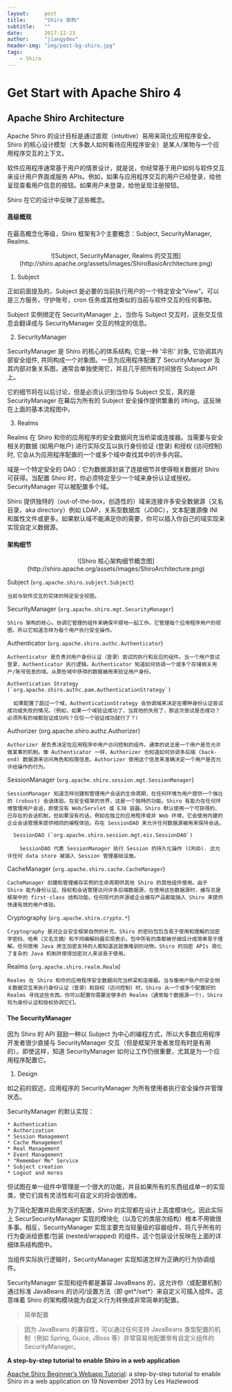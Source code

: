 ```yaml
---
layout:     post
title:      "Shiro 架构"
subtitle:   ""
date:       2017-12-23
author:     "jiangydev"
header-img: "img/post-bg-shiro.jpg"
tags:
    - Shiro
---
```


# Get Start with Apache Shiro 4

## Apache Shiro Architecture

Apache Shiro 的设计目标是通过直观（intuitive）易用来简化应用程序安全。Shiro 的核心设计模型（大多数人如何看待应用程序安全）是某人/某物与一个应用程序交互的上下文。

软件应用程序通常基于用户的情景设计，就是说，你经常基于用户如何与软件交互来设计用户界面或服务 APIs。例如，如果与应用程序交互的用户已经登录，给他呈现查看用户信息的按钮。如果用户未登录，给他呈现注册按钮。

Shiro 在它的设计中反映了这些概念。

#### 高级概观

在最高概念化等级，Shiro 框架有3个主要概念：Subject, SecurityManager, Realms.

<div align = "center">
  ![Subject, SecurityManager, Realms 的交互图](http://shiro.apache.org/assets/images/ShiroBasicArchitecture.png)
</div>

1. Subject

  正如前面提及的，Subject 是必要的当前执行用户的一个特定安全“View”。可以是三方服务，守护账号，cron 任务或其他类似的当前与软件交互的任何事物。

  Subject 实例绑定在 SecurityManager 上，当你与 Subject 交互时，这些交互信息会翻译成与 SecurityManager 交互的特定的信息。

2. SecurityManager

  SecurityManager 是 Shiro 的核心的体系结构, 它是一种 '伞形' 对象, 它协调其内部安全组件, 共同构成一个对象图。一旦为应用程序配置了 SecurityManager 及其内部对象关系图，通常会单独使用它，并且几乎把所有时间放在 Subject API 上。

  它的细节将在以后讨论，但是必须认识到当你与 Subject 交互，真的是 SecurityManager 在幕后为所有的 Subject 安全操作提供繁重的 lifting。这反映在上面的基本流程图中。

3. Realms

  Realms 在 Shiro 和你的应用程序的安全数据间充当桥梁或连接器。当需要与安全相关的数据 (如用户帐户) 进行实际交互以执行身份验证 (登录) 和授权 (访问控制) 时, 它会从为应用程序配置的一个或多个域中查找其中的许多内容。

  域是一个特定安全的 DAO：它为数据源封装了连接细节并使得相关数据对 Shiro 可获得。当配置 Shiro 时，你必须特定至少一个域来身份认证或授权。SecurityManager 可以被配置多个域。

  Shiro 提供独特的（out-of-the-box，创造性的）域来连接许多安全数据源（又名目录，aka directory）例如 LDAP，关系型数据库（JDBC），文本配置源像 INI 和属性文件或更多。如果默认域不能满足你的需要，你可以插入你自己的域实现来实现自定义数据源。

#### 架构细节

  <div align = "center">
    ![Shiro 核心架构细节概念图](http://shiro.apache.org/assets/images/ShiroArchitecture.png)
  </div>

  Subject (`org.apache.shiro.subject.Subject`)

    当前与软件交互的实体的特定安全视图。

  SecurityManager (`org.apache.shiro.mgt.SecurityManager`)

    Shiro 架构的核心。协调它管理的组件来确保平顺地一起工作。它管理每个应用程序用户的视图，所以它知道怎样为每个用户执行安全操作。

  Authenticator (`org.apache.shiro.authc.Authenticator`)

    Authenticator 是负责对用户身份认证（登录）尝试的执行和反应的组件。当一个用户尝试登录，Authenticator 执行逻辑。Authenticator 知道如何协调一个或多个存储相关用户/账号信息的域。从那些域中获得的数据被用来验证用户身份。

    Authentication Strategy (`org.apache.shiro.authc.pam.AuthenticationStrategy`)

      如果配置了超过一个域，AuthenticationStrategy 会协调域来决定在哪种身份认证尝试成功或失败的情况。（例如，如果一个域验证成功了，当其他的失败了，那这次尝试是否成功？必须所有的域都验证成功吗？仅仅一个验证成功就行了？）

  Authorizer (org.apache.shiro.authz.Authorizer)

    Authorizer 是负责决定在应用程序中用户访问控制的组件。通常的说法是一个用户是否允许做某事的机制。像 Authenticator 一样，Authorizer 也知道如何协调多后端 (back-end) 数据源来访问角色和权限信息。Authorizer 使用这个信息来准确决定一个用户是否允许给操作的行为。

  SessionManager (`org.apache.shiro.session.mgt.SessionManager`)

    SessionManager 知道怎样创建和管理用户会话的生命周期，在任何环境为用户提供一个强壮的 (robust) 会话体验。在安全框架的世界，这是一个独特的功能。Shiro 有能力在任何环境管理用户会话，即使没有 Web/Servlet 或 EJB 容器。Shiro 默认使用一个可获得的、已存在的会话机制，但如果没有的话，例如在独立的应用程序或非 Web 环境，它会使用内建的企业会话管理来提供相同的编程体验。存在 SessionDAO 来允许任何数据源被用来保持会话。

      SessionDAO (`org.apache.shiro.session.mgt.eis.SessionDAO`)

        SessionDAO 代表 SessionManager 执行 Session 的持久化操作 (CRUD). 这允许任何 data store 被插入 Session 管理基础设施。

  CacheManager (`org.apache.shiro.cache.CacheManager`)

    CacheManager 创建和管理缓存实例的生命周期供其他 Shiro 的其他组件使用。由于 Shiro 能为身份认证、授权和会话管理访问许多后端数据源，在使用这些数据源时，缓存总是框架中的 first-class 结构功能。任何现代的开源或企业缓存产品都能插入 Shiro 来提供快速有效的用户体验。

  Cryptography (`org.apache.shiro.crypto.*`)

    Cryptography 是对企业安全框架自然的补充。Shiro 的密码包包含易于使用和理解的加密学密码、哈希（又名文摘）和不同编解码器实现表示。包中所有的类都被仔细设计成简单易于理解。任何使用 Java 原生加密支持的人都知道这就像难驯的动物。Shiro 的加密 APIs 简化了复杂的 Java 机制并使得加密对人来说易于使用。

  Realms (`org.apache.shiro.realm.Realm`)

    Realms 在 Shiro 和你的应用程序安全数据间充当桥梁和连接器。当与像用户账户的安全相关数据交互来执行身份认证（登录）和授权（访问控制）时，Shiro 从一个或多个配置好的 Realms 寻找这些东西。你可以配置你需要足够多的 Realms（通常每个数据源一个），Shiro 将为身份认证和授权协调它们。

#### The SecurityManager

因为 Shiro 的 API 鼓励一种以 Subject 为中心的编程方式，所以大多数应用程序开发者很少直接与 SecurityManager 交互（但是框架开发者发现有时是有用的）。即使这样，知道 SecurityManager 如何让工作仍很重要，尤其是为一个应用程序配置它。

1. Design

  如之前的叙述，应用程序的 SecurityManager 为所有使用者执行安全操作并管理状态。

  SecurityManager 的默认实现：

    * Authentication
    * Authorization
    * Session Management
    * Cache Management
    * Real Management
    * Event Management
    * "Remember Me" Service
    * Subject creation
    * Logout and mores

  但试图在单一组件中管理是一个很大的功能，并且如果所有的东西组成单一的实现类，使它们具有灵活性和可自定义的将会很困难。

  为了简化配置并启用灵活的配置，Shiro 的实现都在设计上高度模块化。因此实际上 SecurSecurityManager 实现的模块化（以及它的类层次结构）根本不用做很多事。相反，SecurityManager 实现主要充当轻量级的容器组件，将几乎所有的行为委派给嵌套/包装 (nested/wrapped) 的组件。这个包装设计反映在上面的详细体系结构图中。

  当组件实际执行逻辑时，SecurityManager 实现知道怎样为正确的行为协调组件。

  SecurityManager 实现和组件都是兼容 JavaBeans 的，这允许你（或配置机制）通过标准 JavaBeans 的访问/设置方法（即 get*/set*）来自定义可插入组件。这意味着 Shiro 的架构模块能为自定义行为转换成非常简单的配置。

  > 简单配置

  > 因为 JavaBeans 的兼容性，可以通过任何支持 JavaBeans 类型配置的机制（例如 Spring, Guice, JBoss 等）非常容易地配置带有自定义组件的 SecurityManager。


**A step-by-step tutorial to enable Shiro in a web application**

  [Apache Shiro Beginner’s Webapp Tutorial](http://shiro.apache.org/webapp-tutorial.html): a step-by-step tutorial to enable Shiro in a web application on 19 November 2013 by Les Hazlewood
